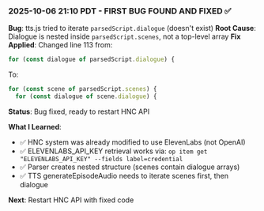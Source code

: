 ### **2025-10-06 21:10 PDT - FIRST BUG FOUND AND FIXED ✅**

**Bug**: tts.js tried to iterate `parsedScript.dialogue` (doesn't exist)
**Root Cause**: Dialogue is nested inside `parsedScript.scenes`, not a top-level array
**Fix Applied**: Changed line 113 from:

```javascript
for (const dialogue of parsedScript.dialogue) {
```

To:

```javascript
for (const scene of parsedScript.scenes) {
  for (const dialogue of scene.dialogue) {
```

**Status**: Bug fixed, ready to restart HNC API

**What I Learned**:

- ✅ HNC system was already modified to use ElevenLabs (not OpenAI)
- ✅ ELEVENLABS_API_KEY retrieval works via: `op item get "ELEVENLABS_API_KEY" --fields label=credential`
- ✅ Parser creates nested structure (scenes contain dialogue arrays)
- ✅ TTS generateEpisodeAudio needs to iterate scenes first, then dialogue

**Next**: Restart HNC API with fixed code

